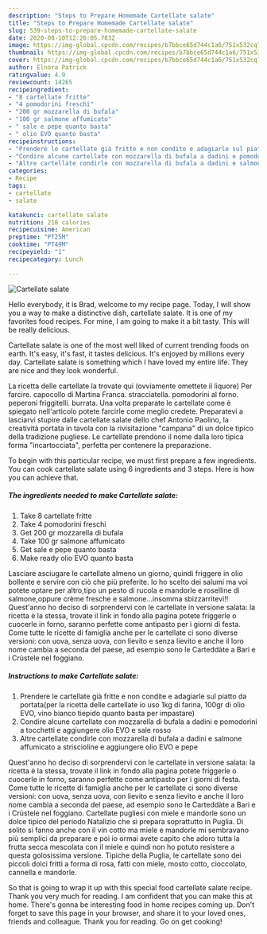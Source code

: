 ```yaml
---
description: "Steps to Prepare Homemade Cartellate salate"
title: "Steps to Prepare Homemade Cartellate salate"
slug: 539-steps-to-prepare-homemade-cartellate-salate
date: 2020-08-10T12:26:05.783Z
image: https://img-global.cpcdn.com/recipes/b7bbce65d744c1a6/751x532cq70/cartellate-salate-recipe-main-photo.jpg
thumbnail: https://img-global.cpcdn.com/recipes/b7bbce65d744c1a6/751x532cq70/cartellate-salate-recipe-main-photo.jpg
cover: https://img-global.cpcdn.com/recipes/b7bbce65d744c1a6/751x532cq70/cartellate-salate-recipe-main-photo.jpg
author: Elnora Patrick
ratingvalue: 4.9
reviewcount: 14265
recipeingredient:
- "8 cartellate fritte"
- "4 pomodorini freschi"
- "200 gr mozzarella di bufala"
- "100 gr salmone affumicato"
- " sale e pepe quanto basta"
- " olio EVO quanto basta"
recipeinstructions:
- "Prendere le cartellate già fritte e non condite e adagiarle sul piatto da portata(per la ricetta delle cartellate io uso 1kg di farina, 100gr di olio EVO, vino bianco tiepido quanto basta per impastare)"
- "Condire alcune cartellate con mozzarella di bufala a dadini e pomodorini a tocchetti e aggiungere olio EVO e sale rosso"
- "Altre cartellate condirle con mozzarella di bufala a dadini e salmone affumicato a striscioline e aggiungere olio EVO e pepe"
categories:
- Recipe
tags:
- cartellate
- salate

katakunci: cartellate salate 
nutrition: 218 calories
recipecuisine: American
preptime: "PT25M"
cooktime: "PT49M"
recipeyield: "1"
recipecategory: Lunch

---
```



![Cartellate salate](https://img-global.cpcdn.com/recipes/b7bbce65d744c1a6/751x532cq70/cartellate-salate-recipe-main-photo.jpg)

Hello everybody, it is Brad, welcome to my recipe page. Today, I will show you a way to make a distinctive dish, cartellate salate. It is one of my favorites food recipes. For mine, I am going to make it a bit tasty. This will be really delicious.

Cartellate salate is one of the most well liked of current trending foods on earth. It's easy, it's fast, it tastes delicious. It's enjoyed by millions every day. Cartellate salate is something which I have loved my entire life. They are nice and they look wonderful.

La ricetta delle cartellate la trovate qui (ovviamente omettete il liquore) Per farcire. capocollo di Martina Franca. stracciatella. pomodorini al forno. peperoni friggitelli. burrata. Una volta preparate le cartellate come è spiegato nell&#39;articolo potete farcirle come meglio credete. Preparatevi a lasciarvi stupire dalle cartellate salate dello chef Antonio Paolino, la creatività portata in tavola con la rivisitazione &#34;campana&#34; di un dolce tipico della tradizione pugliese. Le cartellate prendono il nome dalla loro tipica forma &#34;incartocciata&#34;, perfetta per contenere la preparazione.


To begin with this particular recipe, we must first prepare a few ingredients. You can cook cartellate salate using 6 ingredients and 3 steps. Here is how you can achieve that.

<!--inarticleads1-->

##### The ingredients needed to make Cartellate salate:

1. Take 8 cartellate fritte
1. Take 4 pomodorini freschi
1. Get 200 gr mozzarella di bufala
1. Take 100 gr salmone affumicato
1. Get  sale e pepe quanto basta
1. Make ready  olio EVO quanto basta


Lasciare asciugare le cartellate almeno un giorno, quindi friggere in olio bollente e servire con ciò che più preferite. Io ho scelto dei salumi ma voi potete optare per altro,tipo un pesto di rucola e mandorle e roselline di salmone,oppure crème fresche e salmone…insomma sbizzarritevi!! Quest&#39;anno ho deciso di sorprendervi con le cartellate in versione salata: la ricetta è la stessa, trovate il link in fondo alla pagina potete friggerle o cuocerle in forno, saranno perfette come antipasto per i giorni di festa. Come tutte le ricette di famiglia anche per le cartellate ci sono diverse versioni: con uova, senza uova, con lievito e senza lievito e anche il loro nome cambia a seconda del paese, ad esempio sono le Carteddàte a Bari e i Crùstele nel foggiano. 

<!--inarticleads2-->

##### Instructions to make Cartellate salate:

1. Prendere le cartellate già fritte e non condite e adagiarle sul piatto da portata(per la ricetta delle cartellate io uso 1kg di farina, 100gr di olio EVO, vino bianco tiepido quanto basta per impastare)
1. Condire alcune cartellate con mozzarella di bufala a dadini e pomodorini a tocchetti e aggiungere olio EVO e sale rosso
1. Altre cartellate condirle con mozzarella di bufala a dadini e salmone affumicato a striscioline e aggiungere olio EVO e pepe


Quest&#39;anno ho deciso di sorprendervi con le cartellate in versione salata: la ricetta è la stessa, trovate il link in fondo alla pagina potete friggerle o cuocerle in forno, saranno perfette come antipasto per i giorni di festa. Come tutte le ricette di famiglia anche per le cartellate ci sono diverse versioni: con uova, senza uova, con lievito e senza lievito e anche il loro nome cambia a seconda del paese, ad esempio sono le Carteddàte a Bari e i Crùstele nel foggiano. Cartellate pugliesi con miele e mandorle sono un dolce tipico del periodo Natalizio che si prepara soprattutto in Puglia. Di solito si fanno anche con il vin cotto ma miele e mandorle mi sembravano più semplici da preparare e poi io ormai avete capito che adoro tutta la frutta secca mescolata con il miele e quindi non ho potuto resistere a questa golosissima versione. Tipiche della Puglia, le cartellate sono dei piccoli dolci fritti a forma di rosa, fatti con miele, mosto cotto, cioccolato, cannella e mandorle. 

So that is going to wrap it up with this special food cartellate salate recipe. Thank you very much for reading. I am confident that you can make this at home. There's gonna be interesting food in home recipes coming up. Don't forget to save this page in your browser, and share it to your loved ones, friends and colleague. Thank you for reading. Go on get cooking!
